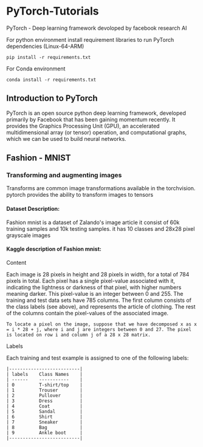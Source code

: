 # PyTorch-Tutorials
PyTorch - Deep learning framework devoloped by facebook research AI

For python environment install requirement libraries to run PyTorch dependencies (Linux-64-ARM)


    pip install -r requirements.txt

For Conda environment


    conda install -r requirements.txt

## Introduction to PyTorch

PyTorch is an open source python deep learning framework, developed primarily by Facebook that has been gaining momentum
recently. It provides the Graphics Processing Unit (GPU), an accelerated multidimensional array (or tensor) operation, and computational graphs, which we can be used to build
neural networks.


## Fashion - MNIST
### Transforming and augmenting images

Transforms are common image transformations available in the torchvision.
pytorch provides the ability to transform images to tensors 

#### Dataset Description:
Fashion mnist is a dataset of Zalando's image article it consist of 60k training samples and 10k testing samples. it has 10 classes and 28x28 pixel grayscale images 

#### Kaggle description of Fashion mnist:

Content

Each image is 28 pixels in height and 28 pixels in width, for a total of 784 pixels in total. Each pixel has a single pixel-value associated with it, indicating the lightness or darkness of that pixel, with higher numbers meaning darker. This pixel-value is an integer between 0 and 255. The training and test data sets have 785 columns. The first column consists of the class labels (see above), and represents the article of clothing. The rest of the columns contain the pixel-values of the associated image.

    To locate a pixel on the image, suppose that we have decomposed x as x = i * 28 + j, where i and j are integers between 0 and 27. The pixel is located on row i and column j of a 28 x 28 matrix. 


Labels

Each training and test example is assigned to one of the following labels:

    |--------------------------| 
    | labels    Class Names    |
    | ------    -----------    |
    | 0         T-shirt/top    |
    | 1         Trouser        |
    | 2         Pullover       | 
    | 3         Dress          |
    | 4         Coat           |
    | 5         Sandal         |
    | 6         Shirt          |
    | 7         Sneaker        |
    | 8         Bag            |
    | 9         Ankle boot     |
    |--------------------------|

